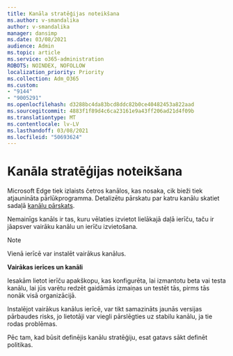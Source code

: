 ```yaml
---
title: Kanāla stratēģijas noteikšana
ms.author: v-smandalika
author: v-smandalika
manager: dansimp
ms.date: 03/08/2021
audience: Admin
ms.topic: article
ms.service: o365-administration
ROBOTS: NOINDEX, NOFOLLOW
localization_priority: Priority
ms.collection: Adm_O365
ms.custom:
- "9144"
- "9005291"
ms.openlocfilehash: d3288bc4da83bcd8ddc82b0ce40482453a822aad
ms.sourcegitcommit: 4883f1f89d4c6ca23161e9a43ff206ad21d4f09b
ms.translationtype: MT
ms.contentlocale: lv-LV
ms.lasthandoff: 03/08/2021
ms.locfileid: "50693624"
---
```

# <a name="determine-channel-strategy"></a>Kanāla stratēģijas noteikšana

Microsoft Edge tiek izlaists četros kanālos, kas nosaka, cik bieži tiek atjaunināta pārlūkprogramma. Detalizētu pārskatu par katru kanālu skatiet sadaļā [kanālu pārskats](https://docs.microsoft.com/DeployEdge/microsoft-edge-channels#channel-overview).

Nemainīgs kanāls ir tas, kuru vēlaties izvietot lielākajā daļā ierīču, taču ir jāapsver vairāku kanālu un ierīču izvietošana.

> [!NOTE]
> Vienā ierīcē var instalēt vairākus kanālus.

**Vairākas ierīces un kanāli**

Iesakām lietot ierīču apakškopu, kas konfigurēta, lai izmantotu beta vai testa kanālu, lai jūs varētu redzēt gaidāmās izmaiņas un testēt tās, pirms tās nonāk visā organizācijā.

Instalējot vairākus kanālus ierīcē, var tikt samazināts jaunās versijas pārbaudes risks, jo lietotāji var viegli pārslēgties uz stabilu kanālu, ja tie rodas problēmas.

Pēc tam, kad būsit definējis kanālu stratēģiju, esat gatavs sākt definēt politikas.

